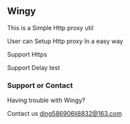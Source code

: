 ## Wingy

This is a Simple Http proxy util

User can Setup Http proxy In a easy way

Support Https

Support Delay test

### Support or Contact

Having trouble with Wingy? 

Contact us  ding586906li8832@163.com
